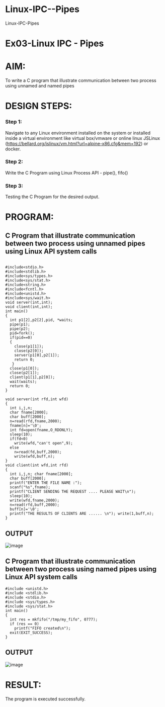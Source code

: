 # Linux-IPC--Pipes
Linux-IPC-Pipes


# Ex03-Linux IPC - Pipes

# AIM:
To write a C program that illustrate communication between two process using unnamed and named pipes

# DESIGN STEPS:

### Step 1:

Navigate to any Linux environment installed on the system or installed inside a virtual environment like virtual box/vmware or online linux JSLinux (https://bellard.org/jslinux/vm.html?url=alpine-x86.cfg&mem=192) or docker.

### Step 2:

Write the C Program using Linux Process API - pipe(), fifo()

### Step 3:

Testing the C Program for the desired output. 

# PROGRAM:

## C Program that illustrate communication between two process using unnamed pipes using Linux API system calls
```

#include<stdio.h>
#include<stdlib.h>
#include<sys/types.h> 
#include<sys/stat.h> 
#include<string.h> 
#include<fcntl.h> 
#include<unistd.h>
#include<sys/wait.h>
void server(int,int); 
void client(int,int); 
int main() 
{ 
  int p1[2],p2[2],pid, *waits; 
  pipe(p1); 
  pipe(p2); 
  pid=fork(); 
  if(pid==0) 
  { 
    close(p1[1]); 
    close(p2[0]); 
    server(p1[0],p2[1]); 
    return 0;
   } 
  close(p1[0]); 
  close(p2[1]); 
  client(p1[1],p2[0]); 
  wait(waits); 
  return 0; 
} 

void server(int rfd,int wfd) 
{ 
  int i,j,n; 
  char fname[2000]; 
  char buff[2000];
  n=read(rfd,fname,2000);
  fname[n]='\0';
  int fd=open(fname,O_RDONLY);
  sleep(10); 
  if(fd<0) 
    write(wfd,"can't open",9); 
  else 
    n=read(fd,buff,2000); 
    write(wfd,buff,n); 
}
void client(int wfd,int rfd) 
{
  int i,j,n; char fname[2000];
  char buff[2000];
  printf("ENTER THE FILE NAME :");
  scanf("%s",fname);
  printf("CLIENT SENDING THE REQUEST .... PLEASE WAIT\n");
  sleep(10);
  write(wfd,fname,2000);
  n=read(rfd,buff,2000);
  buff[n]='\0';
  printf("THE RESULTS OF CLIENTS ARE ...... \n"); write(1,buff,n);
}
```




## OUTPUT
![image](https://github.com/Dhanaalakshmi/Linux-IPC-Pipes/assets/155127252/369b7466-4abe-49bb-bf57-ac243cdc42fd)


## C Program that illustrate communication between two process using named pipes using Linux API system calls
```
#include <unistd.h>
#include <stdlib.h>
#include <stdio.h>
#include <sys/types.h>
#include <sys/stat.h>
int main()
{
  int res = mkfifo("/tmp/my_fifo", 0777);
  if (res == 0) 
    printf("FIFO created\n");
  exit(EXIT_SUCCESS);
}
```




## OUTPUT
![image](https://github.com/Dhanaalakshmi/Linux-IPC-Pipes/assets/155127252/0e16afca-ea7b-474b-8f9a-3285c956a8c7)



# RESULT:
The program is executed successfully.

